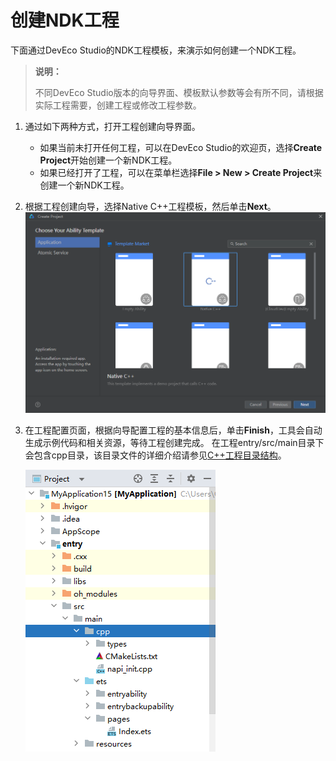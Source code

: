 # 创建NDK工程


下面通过DevEco Studio的NDK工程模板，来演示如何创建一个NDK工程。


>  **说明：**
> 
> 不同DevEco Studio版本的向导界面、模板默认参数等会有所不同，请根据实际工程需要，创建工程或修改工程参数。


1. 通过如下两种方式，打开工程创建向导界面。
   - 如果当前未打开任何工程，可以在DevEco Studio的欢迎页，选择**Create Project**开始创建一个新NDK工程。
   - 如果已经打开了工程，可以在菜单栏选择**File &gt; New &gt; Create Project**来创建一个新NDK工程。

2. 根据工程创建向导，选择Native C++工程模板，然后单击**Next**。
   ![zh-cn_image_0000001782486161](figures/zh-cn_image_0000001782486161.png)

3. 在工程配置页面，根据向导配置工程的基本信息后，单击**Finish**，工具会自动生成示例代码和相关资源，等待工程创建完成。
   在工程entry/src/main目录下会包含cpp目录，该目录文件的详细介绍请参见<!--RP1-->[C++工程目录结构](https://developer.huawei.com/consumer/cn/doc/harmonyos-guides-V5/ide-project-structure-V5)<!--RP1End-->。

   ![oh-menu](figures/oh-menu.png)
